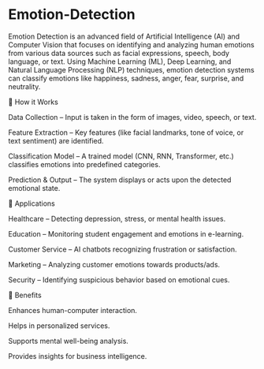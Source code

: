 # Emotion-Detection
Emotion Detection is an advanced field of Artificial Intelligence (AI) and Computer Vision that focuses on identifying and analyzing human emotions from various data sources such as facial expressions, speech, body language, or text. Using Machine Learning (ML), Deep Learning, and Natural Language Processing (NLP) techniques, emotion detection systems can classify emotions like happiness, sadness, anger, fear, surprise, and neutrality.

🔹 How it Works

Data Collection – Input is taken in the form of images, video, speech, or text.

Feature Extraction – Key features (like facial landmarks, tone of voice, or text sentiment) are identified.

Classification Model – A trained model (CNN, RNN, Transformer, etc.) classifies emotions into predefined categories.

Prediction & Output – The system displays or acts upon the detected emotional state.

🔹 Applications

Healthcare – Detecting depression, stress, or mental health issues.

Education – Monitoring student engagement and emotions in e-learning.

Customer Service – AI chatbots recognizing frustration or satisfaction.

Marketing – Analyzing customer emotions towards products/ads.

Security – Identifying suspicious behavior based on emotional cues.

🔹 Benefits

Enhances human-computer interaction.

Helps in personalized services.

Supports mental well-being analysis.

Provides insights for business intelligence.
